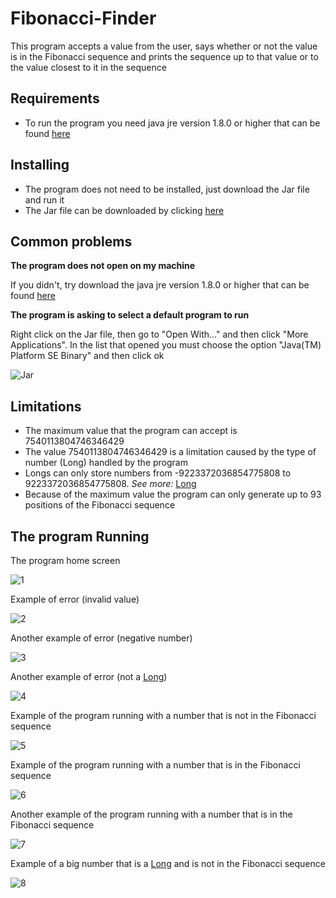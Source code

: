 # Fibonacci-Finder

This program accepts a value from the user, says whether or not the value is in the Fibonacci sequence and prints the sequence up to that value or to the value closest to it in the sequence

## Requirements

- To run the program you need java jre version 1.8.0 or higher that can be found [here](https://java.com/en/download/manual.jsp)

## Installing

- The program does not need to be installed, just download the Jar file and run it
- The Jar file can be downloaded by clicking [here](https://github.com/AndreyFabricio/Fibonacci-Finder/releases/download/1.0.2/FibonacciFinder.jar)

## Common problems

**The program does not open on my machine**

If you didn't, try download the java jre version 1.8.0 or higher that can be found [here](https://java.com/en/download/manual.jsp)

**The program is asking to select a default program to run**

Right click on the Jar file, then go to "Open With..." and then click "More Applications". In the list that opened you must choose the option "Java(TM) Platform SE Binary" and then click ok

![Jar](https://github.com/AndreyFabricio/Fibonacci-Finder/blob/main/FibonacciFinder%20images/default-java-open.png)

## Limitations

- The maximum value that the program can accept is 7540113804746346429
- The value 7540113804746346429 is a limitation caused by the type of number (Long) handled by the program
- Longs can only store numbers from -9223372036854775808 to 9223372036854775808. *See more:* [Long](https://docs.oracle.com/javase/7/docs/api/java/lang/Long.html)
- Because of the maximum value the program can only generate up to 93 positions of the Fibonacci sequence

## The program Running

The program home screen

![1](https://github.com/AndreyFabricio/Fibonacci-Finder/blob/main/FibonacciFinder%20images/1.PNG)

Example of error (invalid value)

![2](https://github.com/AndreyFabricio/Fibonacci-Finder/blob/main/FibonacciFinder%20images/2.PNG)

Another example of error (negative number)

![3](https://github.com/AndreyFabricio/Fibonacci-Finder/blob/main/FibonacciFinder%20images/3.PNG)

Another example of error (not a [Long](https://docs.oracle.com/javase/7/docs/api/java/lang/Long.html))

![4](https://github.com/AndreyFabricio/Fibonacci-Finder/blob/main/FibonacciFinder%20images/4.PNG)

Example of the program running with a number that is not in the Fibonacci sequence

![5](https://github.com/AndreyFabricio/Fibonacci-Finder/blob/main/FibonacciFinder%20images/5.PNG)

Example of the program running with a number that is in the Fibonacci sequence

![6](https://github.com/AndreyFabricio/Fibonacci-Finder/blob/main/FibonacciFinder%20images/6.PNG)

Another example of the program running with a number that is in the Fibonacci sequence

![7](https://github.com/AndreyFabricio/Fibonacci-Finder/blob/main/FibonacciFinder%20images/7.PNG)

Example of a big number that is a [Long](https://docs.oracle.com/javase/7/docs/api/java/lang/Long.html) and is not in the Fibonacci sequence

![8](https://github.com/AndreyFabricio/Fibonacci-Finder/blob/main/FibonacciFinder%20images/8.PNG)
